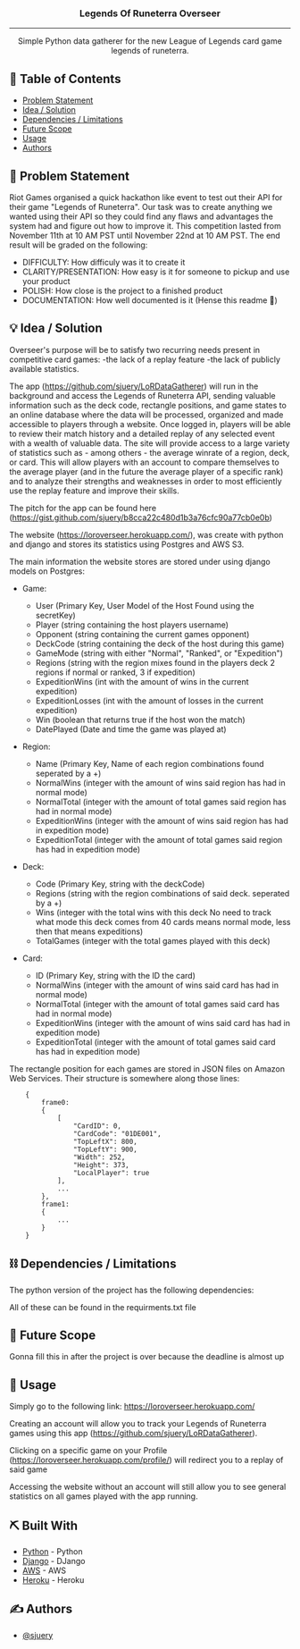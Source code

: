 <h3 align="center">Legends Of Runeterra Overseer</h3>

---

<p align="center"> Simple Python data gatherer for the new League of Legends card game legends of runeterra.
    <br> 
</p>


## 📝 Table of Contents
- [Problem Statement](#problem_statement)
- [Idea / Solution](#idea)
- [Dependencies / Limitations](#limitations)
- [Future Scope](#future_scope)
- [Usage](#usage)
- [Authors](#authors)

## 🧐 Problem Statement <a name = "problem_statement"></a>
Riot Games organised a quick hackathon like event to test out their API for their game "Legends of Runeterra". Our task was to create anything we wanted using their API so they could find any flaws and advantages the system had and figure out how to improve it. This competition lasted from November 11th at 10 AM PST until November 22nd at 10 AM PST. The end result will be graded on the following:
- DIFFICULTY: How difficuly was it to create it
- CLARITY/PRESENTATION: How easy is it for someone to pickup and use your product
- POLISH: How close is the project to a finished product
- DOCUMENTATION: How well documented is it (Hense this readme 🧐)

## 💡 Idea / Solution <a name = "idea"></a>
Overseer's purpose will be to satisfy two recurring needs present in competitive card games:
-the lack of a replay feature
-the lack of publicly available statistics.

The app (https://github.com/sjuery/LoRDataGatherer) will run in the background and access the Legends of Runeterra API, sending valuable information such as the deck code, rectangle positions, and game states to an online database where the data will be processed, organized and made accessible to players through a website. Once logged in, players will be able to review their match history and a detailed replay of any selected event with a wealth of valuable data. The site will provide access to a large variety of statistics such as - among others - the average winrate of a region, deck, or card. This will allow players with an account to compare themselves to the average player (and in the future the average player of a specific rank) and to analyze their strengths and weaknesses in order to most efficiently use the replay feature and improve their skills.

The pitch for the app can be found here (https://gist.github.com/sjuery/b8cca22c480d1b3a76cfc90a77cb0e0b)

The website (https://loroverseer.herokuapp.com/), was create with python and django and stores its statistics using Postgres and AWS S3.

The main information the website stores are stored under using django models on Postgres:

* Game:
    * User (Primary Key, User Model of the Host Found using the secretKey)
    * Player (string containing the host players username)
    * Opponent (string containing the current games opponent)
    * DeckCode (string containing the deck of the host during this game)
    * GameMode (string with either "Normal", "Ranked", or "Expedition")
    * Regions (string with the region mixes found in the players deck 2 regions if normal or ranked, 3 if expedition)
    * ExpeditionWins (int with the amount of wins in the current expedition)
    * ExpeditionLosses (int with the amount of losses in the current expedition)
    * Win (boolean that returns true if the host won the match)
    * DatePlayed (Date and time the game was played at)

* Region:
    * Name (Primary Key, Name of each region combinations found seperated by a +)
    * NormalWins (integer with the amount of wins said region has had in normal mode)
    * NormalTotal (integer with the amount of total games said region has had in normal mode)
    * ExpeditionWins (integer with the amount of wins said region has had in expedition mode)
    * ExpeditionTotal (integer with the amount of total games said region has had in expedition mode)

* Deck:
    * Code (Primary Key, string with the deckCode)
    * Regions (string with the region combinations of said deck. seperated by a +)
    * Wins (integer with the total wins with this deck No need to track what mode this deck comes from 40 cards means normal mode, less then that means expeditions)
    * TotalGames (integer with the total games played with this deck)

* Card:
    * ID (Primary Key, string with the ID the card)
    * NormalWins (integer with the amount of wins said card has had in normal mode)
    * NormalTotal (integer with the amount of total games said card has had in normal mode)
    * ExpeditionWins (integer with the amount of wins said card has had in expedition mode)
    * ExpeditionTotal (integer with the amount of total games said card has had in expedition mode)
    
The rectangle position for each games are stored in JSON files on Amazon Web Services. Their structure is somewhere along those lines:
```
    {
        frame0:
        {
            [
                "CardID": 0,
                "CardCode": "01DE001",
                "TopLeftX": 800,
                "TopLeftY": 900,
                "Width": 252,
                "Height": 373,
                "LocalPlayer": true
            ],
            ...
        },
        frame1:
        {
            ...
        }
    }
```

## ⛓️ Dependencies / Limitations <a name = "limitations"></a>
The python version of the project has the following dependencies:

All of these can be found in the requirments.txt file

## 🚀 Future Scope <a name = "future_scope"></a>
Gonna fill this in after the project is over because the deadline is almost up

## 🎈 Usage <a name="usage"></a>
Simply go to the following link:
https://loroverseer.herokuapp.com/

Creating an account will allow you to track your Legends of Runeterra games using this app (https://github.com/sjuery/LoRDataGatherer).

Clicking on a specific game on your Profile (https://loroverseer.herokuapp.com/profile/) will redirect you to a replay of said game

Accessing the website without an account will still allow you to see general statistics on all games played with the app running.

## ⛏️ Built With <a name = "tech_stack"></a>
- [Python](https://www.python.org/) - Python
- [Django](https://www.djangoproject.com/) - DJango
- [AWS](https://aws.amazon.com/) - AWS
- [Heroku](https://dashboard.heroku.com/) - Heroku

## ✍️ Authors <a name = "authors"></a>
- [@sjuery](https://github.com/sjuery)
